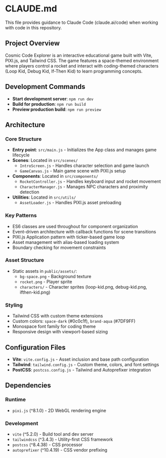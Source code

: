 # CLAUDE.md

This file provides guidance to Claude Code (claude.ai/code) when working with code in this repository.

## Project Overview

Cosmic Code Explorer is an interactive educational game built with Vite, PIXI.js, and Tailwind CSS. The game features a space-themed environment where players control a rocket and interact with coding-themed characters (Loop Kid, Debug Kid, If-Then Kid) to learn programming concepts.

## Development Commands

- **Start development server**: `npm run dev`
- **Build for production**: `npm run build`  
- **Preview production build**: `npm run preview`

## Architecture

### Core Structure
- **Entry point**: `src/main.js` - Initializes the App class and manages game lifecycle
- **Scenes**: Located in `src/scenes/`
  - `IntroScreen.js` - Handles character selection and game launch
  - `GameCanvas.js` - Main game scene with PIXI.js setup
- **Components**: Located in `src/components/`
  - `RocketController.js` - Handles keyboard input and rocket movement
  - `CharacterManager.js` - Manages NPC characters and proximity detection
- **Utilities**: Located in `src/utils/`
  - `AssetLoader.js` - Handles PIXI.js asset preloading

### Key Patterns
- ES6 classes are used throughout for component organization
- Event-driven architecture with callback functions for scene transitions
- PIXI.js Application pattern with ticker-based game loop
- Asset management with alias-based loading system
- Boundary checking for movement constraints

### Asset Structure
- Static assets in `public/assets/`:
  - `bg-space.png` - Background texture
  - `rocket.png` - Player sprite
  - `characters/` - Character sprites (loop-kid.png, debug-kid.png, ifthen-kid.png)

### Styling
- Tailwind CSS with custom theme extensions
- Custom colors: `space-dark` (#0c0c1f), `brand-aqua` (#7DF9FF)
- Monospace font family for coding theme
- Responsive design with viewport-based sizing

## Configuration Files

- **Vite**: `vite.config.js` - Asset inclusion and base path configuration
- **Tailwind**: `tailwind.config.js` - Custom theme, colors, and font settings
- **PostCSS**: `postcss.config.js` - Tailwind and Autoprefixer integration

## Dependencies

### Runtime
- `pixi.js` (^8.1.0) - 2D WebGL rendering engine

### Development
- `vite` (^5.2.0) - Build tool and dev server
- `tailwindcss` (^3.4.3) - Utility-first CSS framework
- `postcss` (^8.4.38) - CSS processor
- `autoprefixer` (^10.4.19) - CSS vendor prefixing